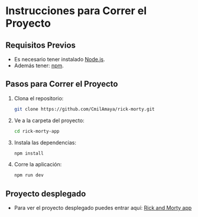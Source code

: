    # Instrucciones para Correr el Proyecto

   ## Requisitos Previos
   - Es necesario tener instalado [Node.js](https://nodejs.org/).
   - Además tener: [npm](https://www.npmjs.com/).

   ## Pasos para Correr el Proyecto

   1. Clona el repositorio:
      ```bash
      git clone https://github.com/CmilAmaya/rick-morty.git
      ```
   2. Ve a la carpeta del proyecto:
      ```bash
      cd rick-morty-app
      ```
   3. Instala las dependencias:
      ```bash
      npm install
      ```
   4. Corre la aplicación:
      ```bash
      npm run dev
      ```

   ## Proyecto desplegado
   - Para ver el proyecto desplegado puedes entrar aquí: [Rick and Morty app](https://rick-morty-pi-eosin.vercel.app/) 
